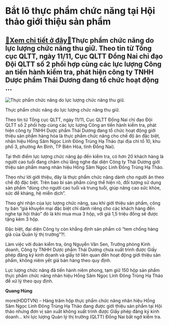 Bắt lô thực phẩm chức năng tại Hội thảo giới thiệu sản phẩm
===========================================================

[:gift:Xem chi tiết ở đây:gift:](https://hddtvn.com/bat-lo-thuc-pham-chuc-nang-tai-hoi-thao-gioi-thieu-san-pham/)Thực phẩm chức năng do lực lượng chức năng thu giữ. Theo tin từ Tổng cục QLTT, ngày 11/11, Cục QLTT Đồng Nai chỉ đạo Đội QLTT số 2 phối hợp cùng các lực lượng Công an tiến hành kiểm tra, phát hiện công ty TNHH Dược phẩm Thái Dương đang tổ chức hoạt động …
---------------------------------------------------------------------------------------------------------------------------------------------------------------------------------------------------------------------------------------------------------------





![Thực phẩm chức năng do lực lượng chức năng thu giữ.](https://hddtvn.com/wp-content/uploads/2021/01/1321_z2173835970782_0a6c726a2fc418b767a249a413e3c4de.jpg "Thực phẩm chức năng do lực lượng chức năng thu giữ.")


Thực phẩm chức năng do lực lượng chức năng thu giữ.



Theo tin từ Tổng cục QLTT, ngày 11/11, Cục QLTT Đồng Nai chỉ đạo Đội QLTT số 2 phối hợp cùng các lực lượng Công an tiến hành kiểm tra, phát hiện công ty TNHH Dược phẩm Thái Dương đang tổ chức hoạt động giới thiệu sản phẩm hàng hóa là thực phẩm chức năng cho chế độ ăn đặc biệt, nhãn hiệu Hồng Sâm Ngọc Linh Đông Trùng Hạ Thảo (tại địa chỉ tổ 10, khu phố 3, phường An Bình, TP Biên Hòa, tỉnh Đồng Nai).


Tại thời điểm lực lượng chức năng ập đến kiểm tra, có hơn 20 khách hàng là người cao tuổi đang chăm chú lắng nghe đại diện Công ty Thái Dương giới thiệu sản phẩm mang nhãn hiệu Hồng Sâm Ngọc Linh Đông Trùng Hạ Thảo.


Theo như lời giới thiệu, đây là thực phẩm chức năng dành cho người ăn theo chế độ đặc biệt. Trên bao bì sản phẩm cũng thể hiện rõ, đối tượng sử dụng sản phẩm “dùng cho người cao tuổi và trung tuổi, giúp nâng cao sức khỏe, sức đề kháng, hệ miễn dịch”.


Theo ghi nhận của lực lượng chức năng, sau khi giới thiệu sản phẩm, công ty bán “giá khuyến mại đặc biệt chỉ dành riêng cho các khách hàng đến nghe tại hội thảo” đó là khi mua mua 3 hộp, với giá 1,5 triệu đồng sẽ được tặng kèm 3 hộp.


Đặc biệt, đại diện Công ty còn khẳng định sản phẩm có “tem chống hàng giả của Quản lý thị trường”?!.


Làm việc với đoàn kiểm tra, ông Nguyễn Văn Sen, Trưởng phòng Kinh doanh, Công ty TNHH Dược phẩm Thái Dương chưa xuất trình được Giấy phép đăng ký kinh doanh và giấy tờ liên quan đến hoạt động giới thiệu sản phẩm, không niêm yết giá bán hàng theo quy định.


Lực lượng chức năng đã tiến hành niêm phong, tạm giữ 150 hộp sản phẩm thực phẩm chức năng nhãn hiệu Hồng Sâm Ngọc Linh Đông Trùng Hạ Thảo để xử lý theo quy định.




**Quang Hùng**



more(HDDTVN) – Hàng trăm hộp thực phẩm chức năng nhãn hiệu Hồng Sâm Ngọc Linh Đông Trùng Hạ Thảo đang được giới thiệu sản phẩm tại Hội thảo nhưng đơn vị sản xuất không xuất trình được Giấy phép đăng ký kinh doanh… khi lực lượng Quản lý thị trường (QLTT) Đồng Nai bất ngờ kiểm tra.

